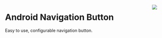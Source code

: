 <a href="https://github.com/freeloki/android-navigation-button"><img align="right"  src="https://travis-ci.com/freeloki/android-navigation-button.svg?branch=master"></a>

# Android Navigation Button
Easy to use, configurable navigation button.
